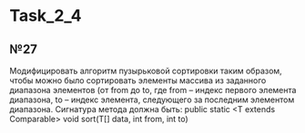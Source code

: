 # Task_2_4
## №27
Модифицировать алгоритм пузырьковой сортировки таким образом, чтобы можно 
было сортировать элементы массива из заданного диапазона элементов (от from до to, 
где from – индекс первого элемента диапазона, to – индекс элемента, следующего за 
последним элементом диапазона. Сигнатура метода должна быть:
public static <T extends Comparable<T>> void sort(T[] data, int from, int to)
